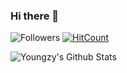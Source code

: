 ### Hi there 👋
![Followers](https://img.shields.io/github/followers/youngzhu?label=Follw&style=social)
[![HitCount](http://hits.dwyl.com/youngzhu/youngzhu.svg)](http://hits.dwyl.com/youngzhu/youngzhu)  

<!--
**youngzhu/youngzhu** is a ✨ _special_ ✨ repository because its `README.md` (this file) appears on your GitHub profile.

Here are some ideas to get you started:

- 🔭 I’m currently working on ...
- 🌱 I’m currently learning ...
- 👯 I’m looking to collaborate on ...
- 🤔 I’m looking for help with ...
- 💬 Ask me about ...
- 📫 How to reach me: ...
- 😄 Pronouns: ...
- ⚡ Fun fact: ...
-->

![Youngzy's Github Stats](https://github-readme-stats.vercel.app/api?username=youngzhu&show_icons=true)

